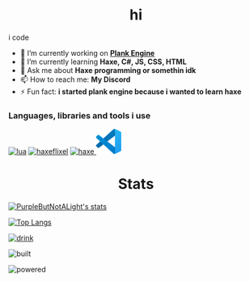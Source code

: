 <h1 align="center">hi</h1>

i code

- 🔭 I’m currently working on [**Plank Engine**](https://gamebanana.com/wips/57271)
- 🌱 I’m currently learning **Haxe, C#, JS, CSS, HTML**
- 💬 Ask me about **Haxe programming or somethin idk**
- 📫 How to reach me: **My Discord**
- ⚡ Fun fact: **i started plank engine because i wanted to learn haxe**

### Languages, libraries and tools i use
<a href="https://www.lua.org/" target="_blank"><img src="https://raw.githubusercontent.com/ThePlank/ThePlank/main/lua-logo-nolabel.svg" alt="lua" width="50" height="50"/></a>
<a href="https://www.haxeflixel.com/" target="_blank"><img src="https://raw.githubusercontent.com/ThePlank/ThePlank/main/HaxeFlixel.svg" alt="haxeflixel" width="50" height="50"/></a>
<a href="https://www.haxe.org" target="_blank"><img src="https://haxe.org/img/branding/haxe-logo-glyph.svg" alt="haxe" width="50" height="50" />
<a href="https://code.visualstudio.com/" target="_blank"><img src="https://raw.githubusercontent.com/devicons/devicon/master/icons/vscode/vscode-original.svg" alt="vscode" width="50" height="50"/></a>


<h1 align="center">Stats</h1>

[![PurpleButNotALight's stats](https://github-readme-stats.vercel.app/api?username=ThePlank&theme=purple-yellow)](https://github.com/anuraghazra/github-readme-stats)

[![Top Langs](https://github-readme-stats.vercel.app/api/top-langs/?username=ThePlank&layout=compact)](https://github.com/anuraghazra/github-readme-stats)

[![drink](https://img.shields.io/static/v1?label=purple&message=is%20my%20favroute%20drink&color=purple)](https://www.youtube.com/watch?v=5OdGJ4-BbHc)

![built](https://img.shields.io/badge/built%20by-flesh%20and%20bones-red)

![powered](https://img.shields.io/static/v1?label=powered%20by&message=blood%20and%20water&color=red)

